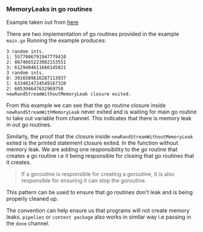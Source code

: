 ### MemoryLeaks in go routines

Example taken out from [here](https://www.oreilly.com/library/view/concurrency-in-go/9781491941294/ch04.html)

There are two implementation of go routines provided in the example `main.go`
Running the example produces:
```
3 random ints.
1: 5577006791947779410
2: 8674665223082153551
3: 6129484611666145821
3 random ints.
0: 3916589616287113937
1: 6334824724549167320
2: 605394647632969758
newRandStreamWithoutMemoryLeak closure exited.
```

From this example we can see that the go routine closure inside `newRandStreamWithMemoryLeak` never exited and is waiting for main go routine to take out variable from channel. This indicates that there is memory leak in out go routines. 

Similarly, the proof that the closure inside `newRandStreamWithoutMemoryLeak` exited is the printed statement closure exited. In the function without memory leak. We are adding one responsibility to the go routine that creates a go routine i.e it being responsible for closing that go routines that it creates. 

> If a goroutine is responsible for creating a goroutine, it is also responsible for ensuring it can stop the goroutine.


This pattern can be used to ensure that go routines don't leak and is being properly cleaned up. 

The convention can help ensure us that programs will not create memory leaks. `pipelies` or `context package` also works in similar way i.e passing in the `done` channel. 